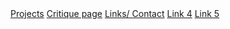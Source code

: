 <html>
         <a class="nav-link" href="#">Projects</a>
         <a class="nav-link" href="#">Critique page</a>
         <a class="nav-link" href="#">Links/ Contact</a>
         <a class="nav-link" href="#">Link 4</a>
         <a class="nav-link" href="#">Link 5</a>
   
</html>
